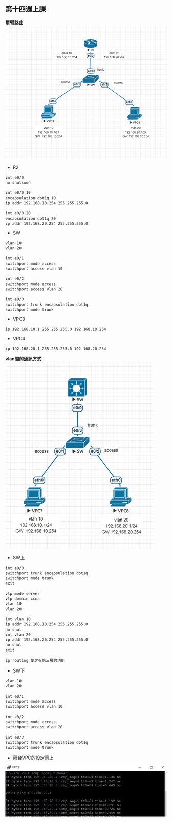 ## 第十四週上課

**單臂路由**
![](1.PNG)

- R2
```
int e0/0
no shutsown

int e0/0.10
encapsulation dot1q 10
ip addr 192.168.10.254 255.255.255.0

int e0/0.20
encapsulation dot1q 20
ip addr 192.168.20.254 255.255.255.0
```

- SW
```
vlan 10
vlan 20

int e0/1
switchport mode access
switchport access vlan 10

int e0/2
switchport mode access
switchport access vlan 20

int e0/0
switchport trunk encapsulation dot1q
switchport mode trunk
```

- VPC3
```
ip 192.168.10.1 255.255.255.0 192.168.10.254
```

- VPC4
```
ip 192.168.20.1 255.255.255.0 192.168.20.254
```

**vlan間的通訊方式**
![](2.PNG)

- SW上
```
int e0/0
switchport trunk encapsulation dot1q
switchport mode trunk
exit

vtp mode server
vtp domain ccna
vlan 10
vlan 20

int vlan 10
ip addr 192.168.10.254 255.255.255.0
no shut
int vlan 20
ip addr 192.168.20.254 255.255.255.0
no shut
exit

ip routing 使之有第三層的功能
```

- SW下
```
vlan 10
vlan 20

int e0/1
switchport mode access
switchport access vlan 10

int e0/2
switchport mode access
switchport access vlan 20

int e0/3
switchport trunk encapsulation dot1q
switchport mode trunk
```
- 兩台VPC的設定同上

![](2-1.PNG)